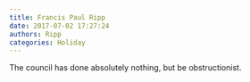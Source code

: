 ```yaml
---
title: Francis Paul Ripp
date: 2017-07-02 17:27:24
authors: Ripp
categories: Holiday
---
```


 The council has done absolutely nothing, but be obstructionist.
